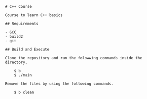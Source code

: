     # C++ Course

    Course to learn C++ basics

    ## Requirements

    - GCC
    - build2
    - git

    ## Build and Execute

    Clone the repository and run the folowwing commands inside the directory.

        $ b
        $ ./main

    Remove the files by using the following commands.

        $ b clean